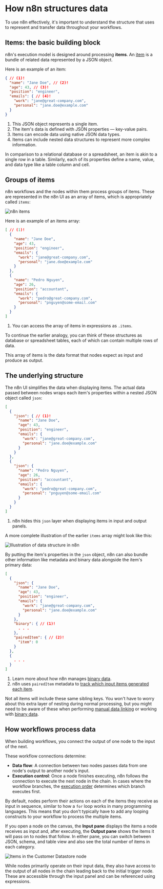<!-- vale off -->
# How n8n structures data

To use n8n effectively, it's important to understand the structure that uses to represent and transfer data throughout your workflows.

## Items: the basic building block

n8n's execution model is designed around processing **items**. An [item](/glossary.md#item-n8n) is a bundle of related data represented by a JSON object.

Here is an example of an item:

```json
{ // (1)!
  "name": "Jane Doe", // (2)!
  "age": 43, // (3)!
  "position": "engineer",
  "emails": { // (4)!
    "work": "jane@great-company.com",
    "personal": "jane.doe@example.com"
  }
}
```

1. This JSON object represents a single item.
2. The item's data is defined with JSON properties — key-value pairs.
3. Items can encode data using native JSON data types.
4. Items can include nested data structures to represent more complex information.

In comparison to a relational database or a spreadsheet, an item is akin to a single row in a table. Similarly, each of its properties define a name, value, and data type like a table column and cell.

## Groups of items

n8n workflows and the nodes within them process groups of items. These are represented in the n8n UI as an array of items, which is appropriately called `items`:

![n8n items](/_images/courses/level-two/chapter-one/explanation_items.png)

Here is an example of an items array:

```json
[ // (1)!
  {
    "name": "Jane Doe",
    "age": 43,
    "position": "engineer",
    "emails": {
      "work": "jane@great-company.com",
      "personal": "jane.doe@example.com"
    }
  },
  {
    "name": "Pedro Nguyen",
    "age": 26,
    "position": "accountant",
    "emails": {
      "work": "pedro@great-company.com",
      "personal": "pnguyen@some-email.com"
    }
  }
]
```

1. You can access the array of items in expressions as `.items`.

To continue the earlier analogy, you can think of these structures as database or spreadsheet tables, each of which can contain multiple rows of data.

This array of items is the data format that nodes expect as input and produce as output.

## The underlying structure

The n8n UI simplifies the data when displaying items. The actual data passed between nodes wraps each item's properties within a nested JSON object called `json`:

```json
[
  {
    "json": { // (1)!
      "name": "Jane Doe",
      "age": 43,
      "position": "engineer",
      "emails": {
        "work": "jane@great-company.com",
        "personal": "jane.doe@example.com"
      }
    }
  },
  {
    "json": {
      "name": "Pedro Nguyen",
      "age": 26,
      "position": "accountant",
      "emails": {
        "work": "pedro@great-company.com",
        "personal": "pnguyen@some-email.com"
      }
    }
  }
]
```

1. n8n hides this `json` layer when displaying items in input and output panels.

A more complete illustration of the earlier `items` array might look like this:

![Illustration of data structure in n8n](/_images/courses/level-two/chapter-one/explanation_datastructure.png)

By putting the item's properties in the `json` object, n8n can also bundle other information like metadata and binary data alongside the item's primary data:

```json
[
  {
    "json": {
      "name": "Jane Doe",
      "age": 43,
      "position": "engineer",
      "emails": {
        "work": "jane@great-company.com",
        "personal": "jane.doe@example.com"
      }
    },
    "binary": { // (1)!
      . . .
    },
    "pairedItem": { // (2)!
      "item": 0
    }
  },
  {
    . . .
  }
]
```

1. Learn more about how n8n manages [binary data](/new-data/binary-data.md).
2. n8n uses `pairedItem` metadata to [track which input items generated each item](/new-data/item-linking/concepts.md).

Not all items will include these same sibling keys. You won't have to worry about this extra layer of nesting during normal processing, but you might need to be aware of these when performing [manual data linking](/new-data/item-linking/concepts.md) or working with [binary data](/new-data/binary-data.md).

## How workflows process data

When building workflows, you connect the output of one node to the input of the next.

These workflow connections determine:

* **Data flow**: A connection between two nodes passes data from one node's output to another node's input.
* **Execution control**: Once a node finishes executing, n8n follows the connection to execute the next node in the chain. In cases where the workflow branches, the [execution order](/flow-logic/execution-order.md) determines which branch executes first.

By default, nodes perform their actions on each of the items they receive as input in sequence, similar to how a `for` loop works in many programming languages. This means that you don't typically have to add any looping constructs to your workflow to process the multiple items.

If you open a node on the canvas, the **Input pane** displays the items a node receives as input and, after executing, the **Output pane** shows the items it will pass on to nodes that follow. In either pane, you can switch between JSON, schema, and table view and also see the total number of items in each category.

![Items in the Customer Datastore node](/_images/flow-logic/looping/customer_datastore_node.png)

While nodes primarily operate on their input data, they also have access to the output of all nodes in the chain leading back to the initial trigger node. These are accessible through the input panel and can be referenced using expressions.

<!--

## Referencing items with expressions

You can find out how to reference node data generally in the [reference data]() page. This section includes some basic examples of how to reference the `items` array, individual items, and data properties using expressions.

| Description                                                     | Expression                                                                                |
|-----------------------------------------------------------------|-------------------------------------------------------------------------------------------|
| Reference the entire input `items` array.                       | `$input.all()`                                                                            |
| Reference an individual item in the array by index.             | `$input.all()[0]` (to reference the first item)                                           |
| Reference the individual input item linked to the current item. | `$input.item`                                                                             |
| Reference an individual item's list of properties.              | By index: `$input.all()[0]`<br>For the current item: `$input.item.json` or simply `$json` |

-->

